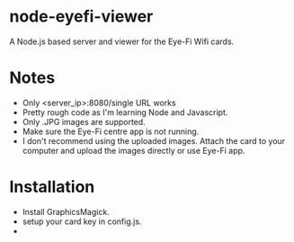 node-eyefi-viewer
=================

A Node.js based server and viewer for the Eye-Fi Wifi cards.

Notes
=====

- Only <server_ip>:8080/single URL works
- Pretty rough code as I'm learning Node and Javascript.
- Only .JPG images are supported.
- Make sure the Eye-Fi centre app is not running.
- I don't recommend using the uploaded images. Attach the card to your computer and upload the images directly or use Eye-Fi app.

Installation
============

- Install GraphicsMagick.
- setup your card key in config.js.
- 
